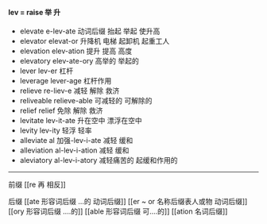 #### lev = raise 举 升
- elevate e-lev-ate 动词后缀  抬起 举起 使升高
- elevator elevat-or 升降机 电梯 起卸机 起重工人
- elevation elev-ation 提升 提高 高度
- elevatory elev-ate-ory  高举的 举起的
- lever lev-er 杠杆
- leverage lever-age 杠杆作用
- relieve re-liev-e 减轻 解除  救济
- reliveable relieve-able 可减轻的 可解除的
- relief relief 免除 解除 救济
- levitate lev-it-ate 升在空中 漂浮在空中
- levity lev-ity 轻浮 轻率
- alleviate al 加强-lev-i-ate 减轻 缓和
- alleviation al-lev-i-ation 减轻 缓和
- aleviatory al-lev-i-atory 减轻痛苦的 起缓和作用的

---
前缀
[[re  再  相反]]

后缀
[[ate 形容词后缀  ...的 动词后缀]]
[[er  ~ or 名称后缀表人或物 动词后缀]]
[[ory 形容词后缀 ....的]]
[[able  形容词后缀 可....的]]
[[ation 名词后缀]]
